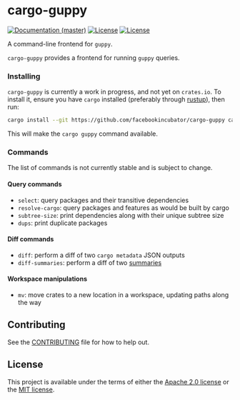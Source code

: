 # cargo-guppy

[![Documentation (master)](https://img.shields.io/badge/docs-master-brightgreen)](https://facebookincubator.github.io/cargo-guppy/cargo_guppy/)
[![License](https://img.shields.io/badge/license-Apache-green.svg)](../LICENSE-APACHE)
[![License](https://img.shields.io/badge/license-MIT-green.svg)](../LICENSE-MIT)

A command-line frontend for `guppy`.

`cargo-guppy` provides a frontend for running `guppy` queries.

### Installing

`cargo-guppy` is currently a work in progress, and not yet on `crates.io`. To install it, ensure
you have `cargo` installed (preferably through [rustup](https://rustup.rs/)), then run:

```bash
cargo install --git https://github.com/facebookincubator/cargo-guppy cargo-guppy
```

This will make the `cargo guppy` command available.

### Commands

The list of commands is not currently stable and is subject to change.

#### Query commands

* `select`: query packages and their transitive dependencies
* `resolve-cargo`: query packages and features as would be built by cargo
* `subtree-size`: print dependencies along with their unique subtree size
* `dups`: print duplicate packages

#### Diff commands

* `diff`: perform a diff of two `cargo metadata` JSON outputs
* `diff-summaries`: perform a diff of two [summaries](https://github.com/facebookincubator/cargo-guppy/tree/master/guppy-summaries)

#### Workspace manipulations

* `mv`: move crates to a new location in a workspace, updating paths along the way

## Contributing

See the [CONTRIBUTING](../CONTRIBUTING.md) file for how to help out.

## License

This project is available under the terms of either the [Apache 2.0 license](../LICENSE-APACHE) or the [MIT
license](../LICENSE-MIT).

<!--
README.md is generated from README.tpl by cargo readme. To regenerate:

cargo install cargo-readme
cargo readme > README.md
-->
